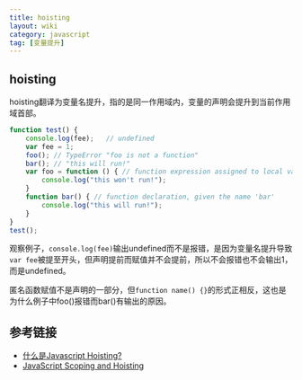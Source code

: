 ```yaml
---
title: hoisting
layout: wiki
category: javascript
tag: [变量提升]
---
```


## hoisting

hoisting翻译为变量名提升，指的是同一作用域内，变量的声明会提升到当前作用域首部。

~~~javascript
function test() {
	console.log(fee);	// undefined
	var fee = 1;
	foo(); // TypeError "foo is not a function"
	bar(); // "this will run!"
	var foo = function () { // function expression assigned to local variable 'foo'
		console.log("this won't run!");
	}
	function bar() { // function declaration, given the name 'bar'
		console.log("this will run!");
	}
}
test();
~~~

观察例子，`console.log(fee)`输出undefined而不是报错，是因为变量名提升导致`var fee`被提至开头，但声明提前而赋值并不会提前，所以不会报错也不会输出1，而是undefined。

匿名函数赋值不是声明的一部分，但`function name() {}`的形式正相反，这也是为什么例子中foo()报错而bar()有输出的原因。

## 参考链接

* [什么是Javascript Hoisting?](http://www.cnblogs.com/isaboy/p/javascript_hoisting.html)
* [JavaScript Scoping and Hoisting](http://www.adequatelygood.com/JavaScript-Scoping-and-Hoisting.html)